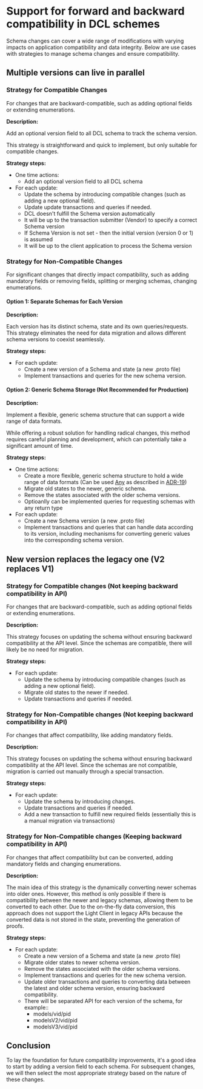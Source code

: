 # Support for forward and backward compatibility in DCL schemes

Schema changes can cover a wide range of modifications with varying impacts on application compatibility and data integrity. Below are use cases with strategies to manage schema changes and ensure compatibility.

## Multiple versions can live in parallel

### Strategy for Compatible Changes

For changes that are backward-compatible, such as adding optional fields or extending enumerations.

**Description:**

Add an optional version field to all DCL schema to track the schema version.

This strategy is straightforward and quick to implement, but only suitable for compatible changes.

**Strategy steps:**

- One time actions:
  - Add an optional version field to all DCL schema
- For each update:
  - Update the schema by introducing compatible changes (such as adding a new optional field).
  - Update update transactions and queries if needed.
  - DCL doesn't fulfill the Schema version automatically
  - It will be up to the transaction submitter (Vendor) to specify a correct Schema version
  - If Schema Version is not set - then the initial version (version 0 or 1) is assumed
  - It will be up to the client application to process the Schema version

### Strategy for Non-Compatible Changes

For significant changes that directly impact compatibility, such as adding mandatory fields or removing fields, splitting or merging schemas, changing enumerations.

#### Option 1: Separate Schemas for Each Version

**Description:**

Each version has its distinct schema, state and its own queries/requests. This strategy eliminates the need for data migration and allows different schema versions to coexist seamlessly.

**Strategy steps:**

- For each update:
  - Create a new version of a Schema and state (a new .proto file)
  - Implement transactions and queries for the new schema version.

#### Option 2: Generic Schema Storage (Not Recommended for Production)

**Description:**

Implement a flexible, generic schema structure that can support a wide range of data formats.

While offering a robust solution for handling radical changes, this method requires careful planning and development, which can potentially take a significant amount of time.

**Strategy steps:**

- One time actions:
  - Create a more flexible, generic schema structure to hold a wide range of data formats (Can be used [Any](https://github.com/protocolbuffers/protobuf/blob/main/src/google/protobuf/any.proto) as described in [ADR-19](https://docs.cosmos.network/v0.47/build/architecture/adr-019-protobuf-state-encoding#usage-of-any-to-encode-interfaces))
  - Migrate old states to the newer, generic schema.
  - Remove the states associated with the older schema versions.
  - Optioanlly can be implemented queries for requesting schemas with any return type
- For each update:
  - Create a new Schema version (a new .proto file)
  - Implement transactions and queries that can handle data according to its version, including mechanisms for converting generic values into the corresponding schema version.

## New version replaces the legacy one (V2 replaces V1)

### Strategy for Compatible changes (Not keeping backward compatibility in API)

For changes that are backward-compatible, such as adding optional fields or extending enumerations.

**Description:**

This strategy focuses on updating the schema without ensuring backward compatibility at the API level. Since the schemas are compatible, there will likely be no need for migration.

**Strategy steps:**

- For each update:
  - Update the schema by introducing compatible changes (such as adding a new optional field).
  - Migrate old states to the newer if needed.
  - Update transactions and queries if needed.

### Strategy for Non-Compatible changes (Not keeping backward compatibility in API)

For changes that affect compatibility, like adding mandatory fields.

**Description:**

This strategy focuses on updating the schema without ensuring backward compatibility at the API level. Since the schemas are not compatible, migration is carried out manually through a special transaction.

**Strategy steps:**

- For each update:
  - Update the schema by introducing changes.
  - Update transactions and queries if needed.
  - Add a new transaction to fulfill new required fields (essentially this is a manual migration via transactions)

### Strategy for Non-Compatible changes (Keeping backward compatibility in API)

For changes that affect compatibility but can be converted, adding mandatory fields and changing enumerations.

**Description:**

The main idea of this strategy is the dynamically converting newer schemas into older ones. However, this method is only possible if there is compatibility between the newer and legacy schemas, allowing them to be converted to each other. Due to the on-the-fly data conversion, this approach does not support the Light Client in legacy APIs because the converted data is not stored in the state, preventing the generation of proofs.

**Strategy steps:**

- For each update:
  - Create a new version of a Schema and state (a new .proto file)
  - Migrate older states to newer schema version.
  - Remove the states associated with the older schema versions.
  - Implement transactions and queries for the new schema version.
  - Update older transactions and queries to converting data between the latest and older schema version,  ensuring backward compatibility.
  - There will be separated API for each version of the schema, for example::
    - models/vid/pid
    - modelsV2/vid/pid
    - modelsV3/vid/pid

## Conclusion

To lay the foundation for future compatibility improvements, it's a good idea to start by adding a version field to each schema. For subsequent changes, we will then select the most appropriate strategy based on the nature of these changes.
